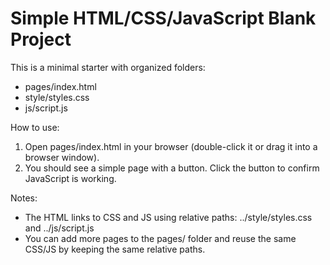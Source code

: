 # Simple HTML/CSS/JavaScript Blank Project

This is a minimal starter with organized folders:
- pages/index.html
- style/styles.css
- js/script.js

How to use:
1. Open pages/index.html in your browser (double-click it or drag it into a browser window).
2. You should see a simple page with a button. Click the button to confirm JavaScript is working.

Notes:
- The HTML links to CSS and JS using relative paths: ../style/styles.css and ../js/script.js
- You can add more pages to the pages/ folder and reuse the same CSS/JS by keeping the same relative paths.